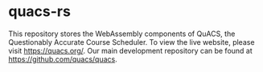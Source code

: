 # quacs-rs

This repository stores the WebAssembly components of QuACS, the Questionably Accurate Course Scheduler.  To view the live website, please visit https://quacs.org/.  Our main development repository can be found at https://github.com/quacs/quacs.
